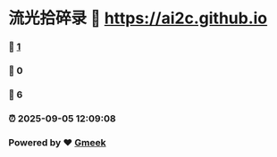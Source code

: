 # 流光拾碎录 :link: https://ai2c.github.io 
### :page_facing_up: [1](https://ai2c.github.io/tag.html) 
### :speech_balloon: 0 
### :hibiscus: 6 
### :alarm_clock: 2025-09-05 12:09:08 
### Powered by :heart: [Gmeek](https://github.com/Meekdai/Gmeek)
